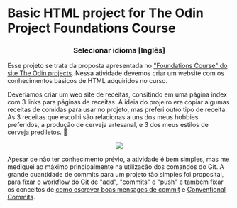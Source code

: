 # Basic HTML project for The Odin Project Foundations Course

### <p align="center">Selecionar idioma [Inglês] 

<a align="center"> Esse projeto se trata da proposta apresentada no ["Foundations Course" do site The Odin projects](https://www.theodinproject.com/lessons/foundations-recipes). Nessa atividade devemos criar um website com os conhecimentos básicos de HTML adquiridos no curso.</a> 

<a align="center"> Deveriamos criar um web site de receitas, consitindo em uma página index com 3 links para páginas de receitas. A ideia do projeiro era copiar algumas receitas de comidas para usar no projeto, mas preferi outro tipo de receita. As 3 receitas que escolhi são relacionas a uns dos meus hobbies preferidos, a produção de cerveja artesanal, e 3 dos meus estilos de cerveja prediletos.  🍻 </a> 

<p align="center">
      <img src="https://skillicons.dev/icons?i=html,git,github" />
  </a>
</p>

Apesar de não ter conhecimento prévio, a atividade é bem simples, mas me mediquei ao máximo principalmente na utilização dos comandos do Git. A grande quantidade de commits para um projeto tão simples foi proposital, para fixar o workflow do Git de "add", "commits" e "push" e também fixar os conceitos de [como escrever boas mensages de commit](https://cbea.ms/git-commit/) e [Conventional Commits](https://www.conventionalcommits.org/pt-br/v1.0.0/).

